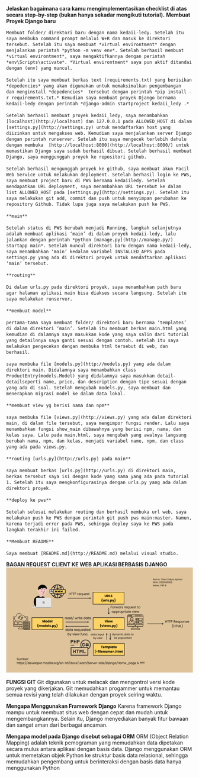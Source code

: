 **Jelaskan bagaimana cara kamu mengimplementasikan checklist di atas secara step-by-step (bukan hanya sekadar mengikuti tutorial).**
    **Membuat Proyek Django baru**

    Membuat folder/ direktori baru dengan nama kedaii-ledy. Setelah itu saya membuka command prompt melalui W+R dan masuk ke direktori tersebut. Setelah itu saya membuat *virtual environtment* dengan menjalankan perintah *python -m venv env*. Setelah berhasil membuat *virtual environtment*, saya mengaktifkannya dengan perintah *env\Scripts\activate*. *Virtual environtment* saya pun aktif ditandai dengan (env) yang muncul.

    Setelah itu saya membuat berkas text (requirements.txt) yang berisikan *depedencies* yang akan digunakan untuk memaksimalkan pengembangan  dan menginstall *depedencies*  tersebut dengan perintah *pip install -r requirements.txt.* Kemudian saya membuat proyek Django bernama kedaii-ledy dengan perintah *django-admin startproject kedaii_ledy .* 

    Setelah berhasil membuat proyek kedaii_ledy, saya menambahkan [localhost](http://localhost) dan 127.0.0.1 pada ALLOWED_HOST di dalam [settings.py](http://settings.py) untuk mendaftarkan host yang diizinkan untuk mengakses web. Kemudian saya menjalankan server Django dengan perintah runserver. Setelah itu saya mengecek terlebih dahulu dengan membuka  [http://localhost:8000](http://localhost:8000/) untuk memastikan Django saya sudah berhasil dibuat. Setelah berhasil membuat Django, saya menggunggah proyek ke repositori github.

    Setelah berhasil mengunggah proyek ke github, saya membuat akun Pacil Web Service untuk melakukan deployment. Setelah berhasil login ke PWS, saya membuat project baru di PWS bernama kedaiiledy. Setelah mendapatkan URL deployment, saya menambahkan URL tersebut ke dalam list ALLOWED_HOST pada [settings.py](http://settings.py). Setelah itu saya melakukan git add, commit dan push untuk menyimpan perubahan ke repository Github. Tidak lupa juga saya melakukan push ke PWS. 

    **main**

    Setelah status di PWS berubah menjadi Running, langkah selanjutnya adalah membuat aplikasi ‘main’ di dalam proyek kedaii-ledy, lalu jalankan dengan perintah *python [manage.py](http://manage.py/) startapp main*. Setelah muncul direktori baru dengan nama kedaii-ledy, saya menambahkan ‘main’ kedalam variabel INSTALLED_APPS pada settings.py yang ada di direktori proyek untuk mendaftarkan aplikasi ‘main’ tersebut.

    **routing**

    Di dalam urls.py pada direktori proyek, saya menambahkan path baru agar halaman aplikasi main bisa diakses secara langsung. Setelah itu saya melakukan runserver.

    **membuat model** 

    pertama-tama saya membuat folder/ direktori baru bernama ‘templates’ di dalam direktori ‘main’. Setelah itu membuat berkas main.html yang kemudian di dalamnya saya masukkan kode yang saya salin dari tutorial yang detailnnya saya ganti sesuai dengan contoh. setelah itu saya melakukan pengecekan dengan membuka html tersebut di web, dan berhasil.

    saya membuka file [models.py](http://models.py) yang ada dalam direktori main. Didalamnya saya menambahkan class ProductEntry(models.Model) yang didalamnya saya masukkan detail-detailseperti name, price, dan description dengan tipe sesuai dengan yang ada di soal. Setelah mengubah models.py, saya membuat dan menerapkan migrasi model ke dalam data lokal.

    **membuat view yg berisi nama dan npm**

    saya membuka file [views.py](http://views.py) yang ada dalam direktori main, di dalam file tersebut, saya mengimpor fungsi render. Lalu saya menambahkan fungsi show_main dibawahnya yang berisi npm, nama, dan kelas saya. Lalu pada main.html, saya mengubah yang awalnya langsung berubah nama, npm, dan kelas, menjadi variabel name, npm, dan class yang ada pada views.py.

    **routing [urls.py](http://urls.py) pada main**

    saya membuat berkas [urls.py](http://urls.py) di direktori main, berkas tersebut saya isi dengan kode yang sama yang ada pada tutorial 1. Setelah itu saya mengkonfigurasinya dengan urls.py yang ada dalam direktori proyek. 

    **deploy ke pws**

    Setelah selesai melakukan routing dan berhasil membuka url web, saya melakukan push ke PWS dengan perintah git push pws main:master. Namun, karena terjadi error pada PWS, sehingga deploy saya ke PWS pada langkah terakhir ini failed.

    **Membuat README**

    Saya membuat [README.md](http://README.md) melalui visual studio.

**BAGAN REQUEST CLIENT KE WEB APLIKASI BERBASIS DJANGO**
    ![alt text](WebDjangoRute.png)

**FUNGSI GIT**
    Git digunakan untuk melacak dan mengontrol versi kode proyek yang dikerjakan. Git memudahkan progammer untuk memantau semua revisi yang telah dilakukan dengan proyek seiring waktu.

**Mengapa Menggunakan Framework Django**
    Karena framework Django mampu untuk membuat situs web dengan cepat dan mudah untuk mengembangkannya. Selain itu, Django menyediakan banyak fitur bawaan dan sangat aman dari berbagai ancaman.

**Mengapa model pada Django disebut sebagai ORM**
    ORM (Object Relation Mapping) adalah teknik pemograman yang memudahkan data dipetakan secara mulus antara aplikasi dengan basis data. Django menggunakan ORM untuk memetakan objek Python ke struktur basis data relasional, sehingga memudahkan pengembang untuk berinteraksi dengan basis data hanya menggunakan Python